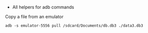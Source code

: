 * All helpers for adb commands

Copy a file from an emulator
```shell
adb -s emulator-5556 pull /sdcard/Documents/db.db3 ./data3.db3
```